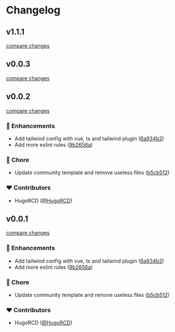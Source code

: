 # Changelog


## v1.1.1

[compare changes](https://github.com/HugoRCD/eslint-config/compare/v0.0.3...v1.1.1)

## v0.0.3

[compare changes](https://github.com/HugoRCD/eslint-config/compare/v0.0.2...v0.0.3)

## v0.0.2

[compare changes](https://github.com/HugoRCD/eslint-config/compare/v0.0.1...v0.0.2)

### 🚀 Enhancements

- Add tailwind config with vue, ts and tailwind plugin ([6a934b2](https://github.com/HugoRCD/eslint-config/commit/6a934b2))
- Add more eslint rules ([9b2656a](https://github.com/HugoRCD/eslint-config/commit/9b2656a))

### 🏡 Chore

- Update community template and remove useless files ([b5cb512](https://github.com/HugoRCD/eslint-config/commit/b5cb512))

### ❤️ Contributors

- HugoRCD ([@HugoRCD](http://github.com/HugoRCD))

## v0.0.1

[compare changes](https://github.com/HugoRCD/eslint-config/compare/v0.0.1...v0.0.1)

### 🚀 Enhancements

- Add tailwind config with vue, ts and tailwind plugin ([6a934b2](https://github.com/HugoRCD/eslint-config/commit/6a934b2))
- Add more eslint rules ([9b2656a](https://github.com/HugoRCD/eslint-config/commit/9b2656a))

### 🏡 Chore

- Update community template and remove useless files ([b5cb512](https://github.com/HugoRCD/eslint-config/commit/b5cb512))

### ❤️ Contributors

- HugoRCD ([@HugoRCD](http://github.com/HugoRCD))

